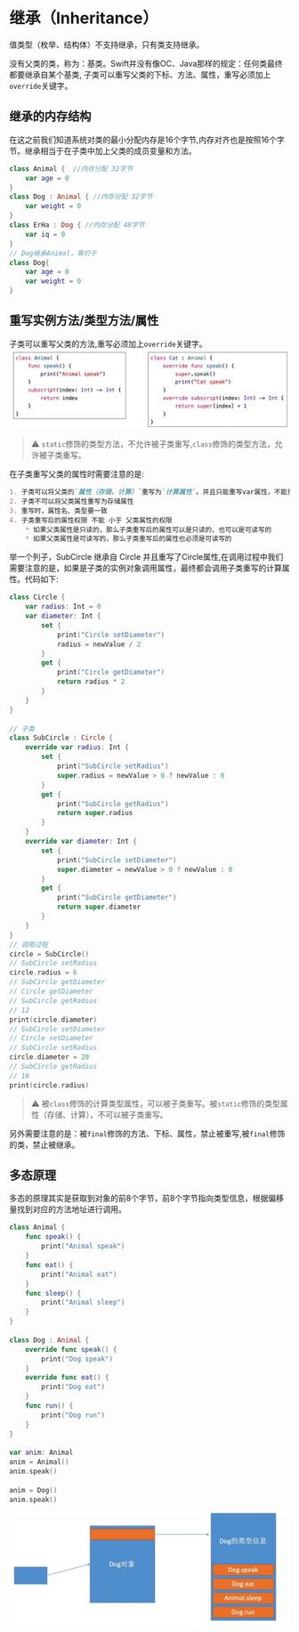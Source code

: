 # 继承（Inheritance）
值类型（枚举、结构体）不支持继承，只有类支持继承。

没有父类的类，称为：基类。Swift并没有像OC、Java那样的规定：任何类最终都要继承自某个基类, 子类可以重写父类的下标、方法、属性，重写必须加上`override`关键字。

## 继承的内存结构
在这之前我们知道系统对类的最小分配内存是16个字节,内存对齐也是按照16个字节。继承相当于在子类中加上父类的成员变量和方法。
```swift
class Animal {  //内存分配 32字节
    var age = 0
}
class Dog : Animal { //内存分配 32字节
    var weight = 0
}
class ErHa : Dog { //内存分配 48字节
    var iq = 0
}
// Dog继承Animal，等价于
class Dog{
    var age = 0
    var weight = 0
} 
```

## 重写实例方法/类型方法/属性
子类可以重写父类的方法,重写必须加上`override`关键字。
![](../imgs/swift/ios_swift_28.png)

>⚠️ `static`修饰的类型方法，不允许被子类重写,`class`修饰的类型方法，允许被子类重写。

在子类重写父类的属性时需要注意的是:
```markdown
1. 子类可以将父类的`属性（存储、计算）`重写为`计算属性`。并且只能重写var属性，不能重写let属性
2. 子类不可以将父类属性重写为存储属性
3. 重写时，属性名、类型要一致
4. 子类重写后的属性权限 不能 小于 父类属性的权限
    * 如果父类属性是只读的，那么子类重写后的属性可以是只读的、也可以是可读写的
    * 如果父类属性是可读写的，那么子类重写后的属性也必须是可读写的
```
举一个列子，SubCircle 继承自 Circle 并且重写了Circle属性,在调用过程中我们需要注意的是，如果是子类的实例对象调用属性，最终都会调用子类重写的计算属性。代码如下:
```swift
class Circle {
    var radius: Int = 0
    var diameter: Int {
        set {
            print("Circle setDiameter")
            radius = newValue / 2
        }
        get {
            print("Circle getDiameter")
            return radius * 2
        }
    }
}

// 子类
class SubCircle : Circle {
    override var radius: Int {
        set {
            print("SubCircle setRadius")
            super.radius = newValue > 0 ? newValue : 0
        }
        get {
            print("SubCircle getRadius")
            return super.radius
        }
    }
    override var diameter: Int {
        set {
            print("SubCircle setDiameter")
            super.diameter = newValue > 0 ? newValue : 0
        }
        get {
            print("SubCircle getDiameter")
            return super.diameter
        }
    }
}
// 调用过程
circle = SubCircle()
// SubCircle setRadius
circle.radius = 6
// SubCircle getDiameter
// Circle getDiameter
// SubCircle getRadius
// 12
print(circle.diameter)
// SubCircle setDiameter
// Circle setDiameter
// SubCircle setRadius
circle.diameter = 20
// SubCircle getRadius
// 10
print(circle.radius)
```

>⚠️ 被`class`修饰的计算类型属性，可以被子类重写。被`static`修饰的类型属性（存储、计算），不可以被子类重写。

另外需要注意的是：被`final`修饰的方法、下标、属性，禁止被重写,被`final`修饰的类，禁止被继承。

## 多态原理
多态的原理其实是获取到对象的前8个字节，前8个字节指向类型信息，根据偏移量找到对应的方法地址进行调用。
```swift
class Animal {
    func speak() {
        print("Animal speak")
    }
    func eat() {
        print("Animal eat")
    }
    func sleep() {
        print("Animal sleep")
    }
}

class Dog : Animal {
    override func speak() {
        print("Dog speak")
    }
    override func eat() {
        print("Dog eat")
    }
    func run() {
        print("Dog run")
    }
}

var anim: Animal
anim = Animal()
anim.speak()

anim = Dog()
anim.speak()
```
![](../imgs/swift/ios_swift_29.png)
